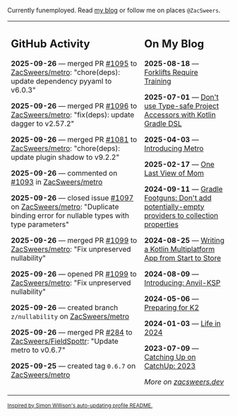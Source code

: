 Currently funemployed. Read [my blog](https://zacsweers.dev/) or follow me on places `@ZacSweers`.

<table><tr><td valign="top" width="60%">

## GitHub Activity
<!-- githubActivity starts -->
**2025-09-26** — merged PR [#1095](https://github.com/ZacSweers/metro/pull/1095) to [ZacSweers/metro](https://github.com/ZacSweers/metro): "chore(deps): update dependency pyyaml to v6.0.3"

**2025-09-26** — merged PR [#1096](https://github.com/ZacSweers/metro/pull/1096) to [ZacSweers/metro](https://github.com/ZacSweers/metro): "fix(deps): update dagger to v2.57.2"

**2025-09-26** — merged PR [#1081](https://github.com/ZacSweers/metro/pull/1081) to [ZacSweers/metro](https://github.com/ZacSweers/metro): "chore(deps): update plugin shadow to v9.2.2"

**2025-09-26** — commented on [#1093](https://github.com/ZacSweers/metro/issues/1093#issuecomment-3339954246) in [ZacSweers/metro](https://github.com/ZacSweers/metro)

**2025-09-26** — closed issue [#1097](https://github.com/ZacSweers/metro/issues/1097) on [ZacSweers/metro](https://github.com/ZacSweers/metro): "Duplicate binding error for nullable types with type parameters"

**2025-09-26** — merged PR [#1099](https://github.com/ZacSweers/metro/pull/1099) to [ZacSweers/metro](https://github.com/ZacSweers/metro): "Fix unpreserved nullability"

**2025-09-26** — opened PR [#1099](https://github.com/ZacSweers/metro/pull/1099) to [ZacSweers/metro](https://github.com/ZacSweers/metro): "Fix unpreserved nullability"

**2025-09-26** — created branch `z/nullability` on [ZacSweers/metro](https://github.com/ZacSweers/metro)

**2025-09-26** — merged PR [#284](https://github.com/ZacSweers/FieldSpottr/pull/284) to [ZacSweers/FieldSpottr](https://github.com/ZacSweers/FieldSpottr): "Update metro to v0.6.7"

**2025-09-25** — created tag `0.6.7` on [ZacSweers/metro](https://github.com/ZacSweers/metro)
<!-- githubActivity ends -->
</td><td valign="top" width="40%">

## On My Blog
<!-- blog starts -->
**2025-08-18** — [Forklifts Require Training](https://www.zacsweers.dev/forklifts-require-training/)

**2025-07-01** — [Don't use Type-safe Project Accessors with Kotlin Gradle DSL](https://www.zacsweers.dev/dont-use-type-safe-project-accessors-with-kotlin-gradle-dsl/)

**2025-04-03** — [Introducing Metro](https://www.zacsweers.dev/introducing-metro/)

**2025-02-17** — [One Last View of Mom](https://www.zacsweers.dev/one-last-view-of-mom/)

**2024-09-11** — [Gradle Footguns: Don't add potentially-empty providers to collection properties](https://www.zacsweers.dev/gradle-footgun-adding-empty-providers-to-collection-properties/)

**2024-08-25** — [Writing a Kotlin Multiplatform App from Start to Store](https://www.zacsweers.dev/writing-a-kotlin-multiplatform-app-from-start-to-store/)

**2024-08-09** — [Introducing: Anvil-KSP](https://www.zacsweers.dev/introducing-anvil-ksp/)

**2024-05-06** — [Preparing for K2](https://www.zacsweers.dev/preparing-for-k2/)

**2024-01-03** — [Life in 2024](https://www.zacsweers.dev/life-in-2024/)

**2023-07-09** — [Catching Up on CatchUp: 2023](https://www.zacsweers.dev/catching-up-on-catchup-2023/)
<!-- blog ends -->
_More on [zacsweers.dev](https://zacsweers.dev/)_
</td></tr></table>

<sub><a href="https://simonwillison.net/2020/Jul/10/self-updating-profile-readme/">Inspired by Simon Willison's auto-updating profile README.</a></sub>
